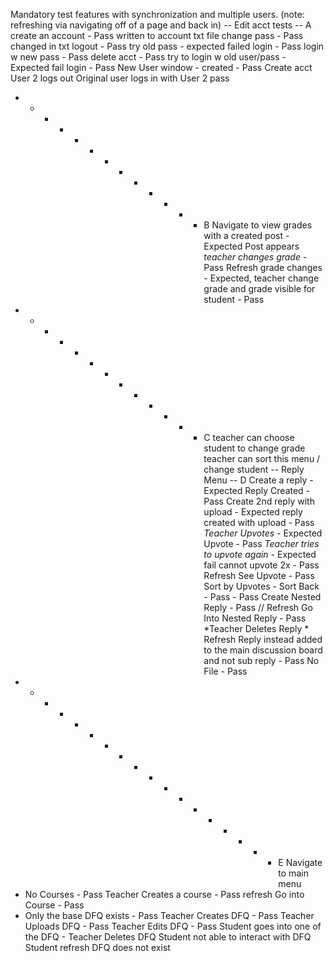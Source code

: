 Mandatory test features with synchronization and multiple users.
(note: refreshing via navigating off of a page and back in) 
-- Edit acct tests --  A
create an account - Pass written to account txt file
change pass - Pass changed in txt
logout - Pass
try old pass - expected failed login - Pass
login w new pass - Pass
delete acct - Pass
try to login w old user/pass - Expected fail login - Pass
New User window - created - Pass
Create acct 
User 2 logs out 
Original user logs in with User 2 pass
- - - - - - - - - - - - - B
Navigate to view grades with a created post - Expected Post appears
*teacher changes grade* - Pass
Refresh 
grade changes - Expected, teacher change grade and grade visible for student - Pass
- - - - - - - - - - - - - C
teacher can choose student to change grade
teacher can sort this menu / change student
-- Reply Menu -- D
Create a reply - Expected Reply Created - Pass
Create 2nd reply with upload - Expected reply created with upload - Pass
*Teacher Upvotes* - Expected Upvote - Pass
*Teacher tries to upvote again* - Expected fail cannot upvote 2x - Pass
Refresh
See Upvote - Pass
Sort by Upvotes - Sort Back - Pass - Pass
Create Nested Reply - Pass
// Refresh
Go Into Nested Reply - Pass
*Teacher Deletes Reply *
Refresh
Reply instead added to the main discussion board and not sub reply - Pass
No File - Pass
- - - - - - - - - - - - - - - - - - E
Navigate to main menu
- No Courses - Pass
Teacher Creates a course - Pass
refresh 
Go into Course - Pass
- Only the base DFQ exists  - Pass
Teacher Creates DFQ - Pass
Teacher Uploads DFQ - Pass
Teacher Edits DFQ - Pass 
Student goes into one of the DFQ - 
Teacher Deletes DFQ
Student not able to interact with DFQ
Student refresh
DFQ does not exist
